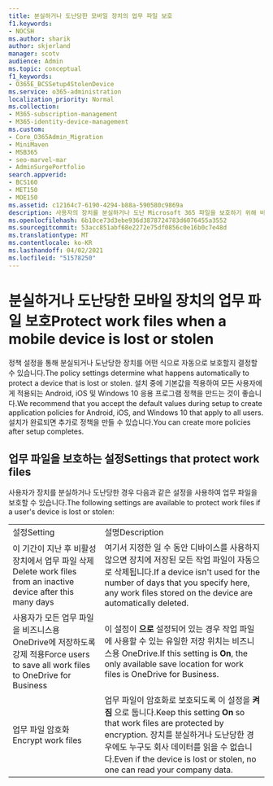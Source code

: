 ```yaml
---
title: 분실하거나 도난당한 모바일 장치의 업무 파일 보호
f1.keywords:
- NOCSH
ms.author: sharik
author: skjerland
manager: scotv
audience: Admin
ms.topic: conceptual
f1_keywords:
- O365E_BCSSetup4StolenDevice
ms.service: o365-administration
localization_priority: Normal
ms.collection:
- M365-subscription-management
- M365-identity-device-management
ms.custom:
- Core_O365Admin_Migration
- MiniMaven
- MSB365
- seo-marvel-mar
- AdminSurgePortfolio
search.appverid:
- BCS160
- MET150
- MOE150
ms.assetid: c12164c7-6190-4294-b88a-590580c9869a
description: 사용자의 장치를 분실하거나 도난 Microsoft 365 파일을 보호하기 위해 비즈니스용 에지에서 사용할 수 있는 설정에 대해 자세히 알아보습니다.
ms.openlocfilehash: 6b10ce73d3ebe936d3878724783d6076455a3552
ms.sourcegitcommit: 53acc851abf68e2272e75df0856c0e16b0c7e48d
ms.translationtype: MT
ms.contentlocale: ko-KR
ms.lasthandoff: 04/02/2021
ms.locfileid: "51578250"
---
```

# <a name="protect-work-files-when-a-mobile-device-is-lost-or-stolen"></a><span data-ttu-id="1cd54-103">분실하거나 도난당한 모바일 장치의 업무 파일 보호</span><span class="sxs-lookup"><span data-stu-id="1cd54-103">Protect work files when a mobile device is lost or stolen</span></span>

<span data-ttu-id="1cd54-104">정책 설정을 통해 분실되거나 도난당한 장치를 어떤 식으로 자동으로 보호할지 결정할 수 있습니다.</span><span class="sxs-lookup"><span data-stu-id="1cd54-104">The policy settings determine what happens automatically to protect a device that is lost or stolen.</span></span> <span data-ttu-id="1cd54-105">설치 중에 기본값을 적용하여 모든 사용자에게 적용되는 Android, iOS 및 Windows 10 응용 프로그램 정책을 만드는 것이 좋습니다.</span><span class="sxs-lookup"><span data-stu-id="1cd54-105">We recommend that you accept the default values during setup to create application policies for Android, iOS, and Windows 10 that apply to all users.</span></span> <span data-ttu-id="1cd54-106">설치가 완료되면 추가로 정책을 만들 수 있습니다.</span><span class="sxs-lookup"><span data-stu-id="1cd54-106">You can create more policies after setup completes.</span></span>
  
## <a name="settings-that-protect-work-files"></a><span data-ttu-id="1cd54-107">업무 파일을 보호하는 설정</span><span class="sxs-lookup"><span data-stu-id="1cd54-107">Settings that protect work files</span></span>

<span data-ttu-id="1cd54-108">사용자가 장치를 분실하거나 도난당한 경우 다음과 같은 설정을 사용하여 업무 파일을 보호할 수 있습니다.</span><span class="sxs-lookup"><span data-stu-id="1cd54-108">The following settings are available to protect work files if a user's device is lost or stolen:</span></span>
  
|||
|:-----|:-----|
|<span data-ttu-id="1cd54-109">설정</span><span class="sxs-lookup"><span data-stu-id="1cd54-109">Setting</span></span>  <br/> |<span data-ttu-id="1cd54-110">설명</span><span class="sxs-lookup"><span data-stu-id="1cd54-110">Description</span></span>  <br/> |
|<span data-ttu-id="1cd54-111">이 기간이 지난 후 비활성 장치에서 업무 파일 삭제</span><span class="sxs-lookup"><span data-stu-id="1cd54-111">Delete work files from an inactive device after this many days</span></span>  <br/> |<span data-ttu-id="1cd54-112">여기서 지정한 일 수 동안 디바이스를 사용하지 않으면 장치에 저장된 모든 작업 파일이 자동으로 삭제됩니다.</span><span class="sxs-lookup"><span data-stu-id="1cd54-112">If a device isn't used for the number of days that you specify here, any work files stored on the device are automatically deleted.</span></span>  <br/> |
|<span data-ttu-id="1cd54-113">사용자가 모든 업무 파일을 비즈니스용 OneDrive에 저장하도록 강제 적용</span><span class="sxs-lookup"><span data-stu-id="1cd54-113">Force users to save all work files to OneDrive for Business</span></span>  <br/> |<span data-ttu-id="1cd54-114">이 설정이 **으로** 설정되어 있는 경우 작업 파일에 사용할 수 있는 유일한 저장 위치는 비즈니스용 OneDrive.</span><span class="sxs-lookup"><span data-stu-id="1cd54-114">If this setting is **On**, the only available save location for work files is OneDrive for Business.</span></span>  <br/> |
|<span data-ttu-id="1cd54-115">업무 파일 암호화</span><span class="sxs-lookup"><span data-stu-id="1cd54-115">Encrypt work files</span></span>  <br/> |<span data-ttu-id="1cd54-116">업무 파일이 암호화로 보호되도록 이 설정을 **켜짐** 으로 둡니다.</span><span class="sxs-lookup"><span data-stu-id="1cd54-116">Keep this setting **On** so that work files are protected by encryption.</span></span> <span data-ttu-id="1cd54-117">장치를 분실하거나 도난당한 경우에도 누구도 회사 데이터를 읽을 수 없습니다.</span><span class="sxs-lookup"><span data-stu-id="1cd54-117">Even if the device is lost or stolen, no one can read your company data.</span></span>  <br/> |
   

